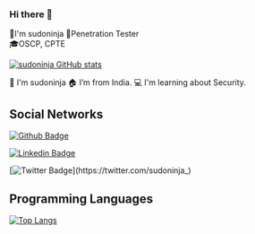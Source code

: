 ### Hi there 👋

<!--
**sudoninja-noob/sudoninja-noob** is a ✨ _special_ ✨ repository because its `README.md` (this file) appears on your GitHub profile.

Here are some ideas to get you started:

- 🔭 I’m currently working on ...
- 🌱 I’m currently learning ...
- 👯 I’m looking to collaborate on ...
- 🤔 I’m looking for help with ...
- 💬 Ask me about ...
- 📫 How to reach me: ...
- 😄 Pronouns: ...
- ⚡ Fun fact: ...
-->


👨I'm sudoninja
🔭Penetration Tester  
🎓OSCP, CPTE


[![sudoninja GitHub stats](https://github-readme-stats.vercel.app/api?username=sudoninja-noob&show_icons=true&theme=radical)](https://github.com/sudoninja-noob/github-readme-stats)

👨 I'm sudoninja
🏠 I’m from India.
💻 I'm learning about Security.

## Social Networks

[![Github Badge](https://img.shields.io/badge/-Github-000?style=flat-square&logo=Github&logoColor=white&link=https://github.com/sudoninja-noob)](https://github.com/sudoninja-noob)

[![Linkedin Badge](https://img.shields.io/badge/-LinkedIn-blue?style=flat-square&logo=Linkedin&logoColor=white&link=https://www.linkedin.com/in/sanjaysingh06)](https://www.linkedin.com/in/sanjaysingh06)

[![Twitter Badge](https://img.shields.io/badge/Twitter-1DA1F2?style=for-the-badge&logo=twitter&logoColor=white&link=https://twitter.com/sudoninja_)](https://twitter.com/sudoninja_)

## Programming Languages
[![Top Langs](https://github-readme-stats.vercel.app/api/top-langs/?username=sudoninja-noob&langs_count=8)](https://github.com/sudoninja-noob/github-readme-stats)
